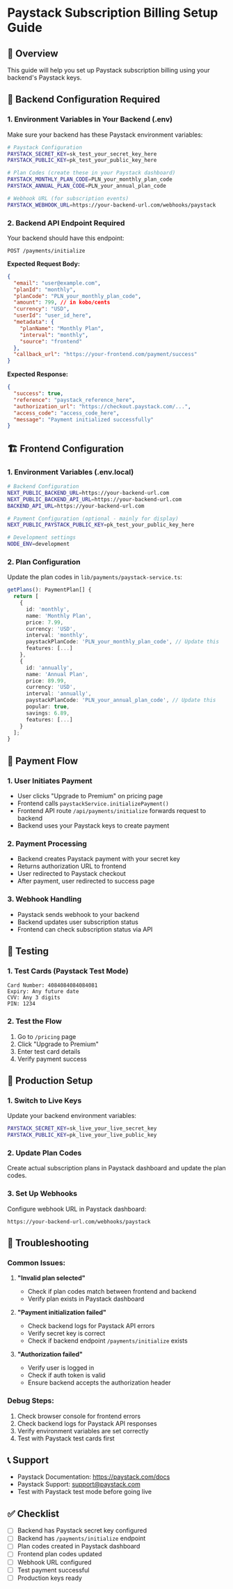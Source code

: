# Paystack Subscription Billing Setup Guide

## 🎯 Overview
This guide will help you set up Paystack subscription billing using your backend's Paystack keys.

## 🔑 Backend Configuration Required

### 1. Environment Variables in Your Backend (.env)
Make sure your backend has these Paystack environment variables:

```bash
# Paystack Configuration
PAYSTACK_SECRET_KEY=sk_test_your_secret_key_here
PAYSTACK_PUBLIC_KEY=pk_test_your_public_key_here

# Plan Codes (create these in your Paystack dashboard)
PAYSTACK_MONTHLY_PLAN_CODE=PLN_your_monthly_plan_code
PAYSTACK_ANNUAL_PLAN_CODE=PLN_your_annual_plan_code

# Webhook URL (for subscription events)
PAYSTACK_WEBHOOK_URL=https://your-backend-url.com/webhooks/paystack
```

### 2. Backend API Endpoint Required
Your backend should have this endpoint:
```
POST /payments/initialize
```

**Expected Request Body:**
```json
{
  "email": "user@example.com",
  "planId": "monthly",
  "planCode": "PLN_your_monthly_plan_code",
  "amount": 799, // in kobo/cents
  "currency": "USD",
  "userId": "user_id_here",
  "metadata": {
    "planName": "Monthly Plan",
    "interval": "monthly",
    "source": "frontend"
  },
  "callback_url": "https://your-frontend.com/payment/success"
}
```

**Expected Response:**
```json
{
  "success": true,
  "reference": "paystack_reference_here",
  "authorization_url": "https://checkout.paystack.com/...",
  "access_code": "access_code_here",
  "message": "Payment initialized successfully"
}
```

## 🏗️ Frontend Configuration

### 1. Environment Variables (.env.local)
```bash
# Backend Configuration
NEXT_PUBLIC_BACKEND_URL=https://your-backend-url.com
NEXT_PUBLIC_BACKEND_API_URL=https://your-backend-url.com
BACKEND_API_URL=https://your-backend-url.com

# Payment Configuration (optional - mainly for display)
NEXT_PUBLIC_PAYSTACK_PUBLIC_KEY=pk_test_your_public_key_here

# Development settings
NODE_ENV=development
```

### 2. Plan Configuration
Update the plan codes in `lib/payments/paystack-service.ts`:

```typescript
getPlans(): PaymentPlan[] {
  return [
    {
      id: 'monthly',
      name: 'Monthly Plan',
      price: 7.99,
      currency: 'USD',
      interval: 'monthly',
      paystackPlanCode: 'PLN_your_monthly_plan_code', // Update this
      features: [...]
    },
    {
      id: 'annually',
      name: 'Annual Plan',
      price: 89.99,
      currency: 'USD',
      interval: 'annually',
      paystackPlanCode: 'PLN_your_annual_plan_code', // Update this
      popular: true,
      savings: 6.89,
      features: [...]
    }
  ];
}
```

## 🔄 Payment Flow

### 1. User Initiates Payment
- User clicks "Upgrade to Premium" on pricing page
- Frontend calls `paystackService.initializePayment()`
- Frontend API route `/api/payments/initialize` forwards request to backend
- Backend uses your Paystack keys to create payment

### 2. Payment Processing
- Backend creates Paystack payment with your secret key
- Returns authorization URL to frontend
- User redirected to Paystack checkout
- After payment, user redirected to success page

### 3. Webhook Handling
- Paystack sends webhook to your backend
- Backend updates user subscription status
- Frontend can check subscription status via API

## 🧪 Testing

### 1. Test Cards (Paystack Test Mode)
```
Card Number: 4084084084084081
Expiry: Any future date
CVV: Any 3 digits
PIN: 1234
```

### 2. Test the Flow
1. Go to `/pricing` page
2. Click "Upgrade to Premium"
3. Enter test card details
4. Verify payment success

## 🚀 Production Setup

### 1. Switch to Live Keys
Update your backend environment variables:
```bash
PAYSTACK_SECRET_KEY=sk_live_your_live_secret_key
PAYSTACK_PUBLIC_KEY=pk_live_your_live_public_key
```

### 2. Update Plan Codes
Create actual subscription plans in Paystack dashboard and update the plan codes.

### 3. Set Up Webhooks
Configure webhook URL in Paystack dashboard:
```
https://your-backend-url.com/webhooks/paystack
```

## 🔧 Troubleshooting

### Common Issues:

1. **"Invalid plan selected"**
   - Check if plan codes match between frontend and backend
   - Verify plan exists in Paystack dashboard

2. **"Payment initialization failed"**
   - Check backend logs for Paystack API errors
   - Verify secret key is correct
   - Check if backend endpoint `/payments/initialize` exists

3. **"Authorization failed"**
   - Verify user is logged in
   - Check if auth token is valid
   - Ensure backend accepts the authorization header

### Debug Steps:
1. Check browser console for frontend errors
2. Check backend logs for Paystack API responses
3. Verify environment variables are set correctly
4. Test with Paystack test cards first

## 📞 Support
- Paystack Documentation: https://paystack.com/docs
- Paystack Support: support@paystack.com
- Test with Paystack test mode before going live

## ✅ Checklist
- [ ] Backend has Paystack secret key configured
- [ ] Backend has `/payments/initialize` endpoint
- [ ] Plan codes created in Paystack dashboard
- [ ] Frontend plan codes updated
- [ ] Webhook URL configured
- [ ] Test payment successful
- [ ] Production keys ready